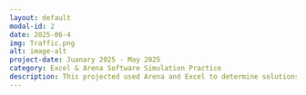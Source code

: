 ```yaml
---
layout: default
modal-id: 2
date: 2025-06-4
img: Traffic.png
alt: image-alt
project-date: Juanary 2025 - May 2025
category: Excel & Arena Software Simulation Practice
description: This projected used Arena and Excel to determine solutions to traffic on I-35. <a href="https://docs.google.com/document/d/1HhQAv8m68QQRfnYnqr7-ZuLTVSQJ-4Aw/edit?usp=sharing&ouid=108963103083494463417&rtpof=true&sd=true" target="_blank">View the full research paper (PDF)</a>.</p>
---
```


